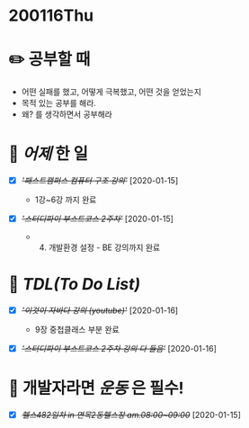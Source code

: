 # 200116Thu

# :pencil2: 공부할 때

- 어떤 실패를 했고, 어떻게 극복했고, 어떤 것을 얻었는지
- 목적 있는 공부를 해라.
- 왜? 를 생각하면서 공부해라

<!-- # 🌞 오늘의 _명언_ -->

# 📅 _어제_ 한 일

- [x] ~~_'패스트캠퍼스 컴퓨터 구조 강의'_~~ [2020-01-15]

  - 1강~6강 까지 완료

- [x] ~~_*'스터디파이 부스트코스 2주차'*_~~ [2020-01-15]
  - 4. 개발환경 설정 - BE 강의까지 완료

# :memo: _TDL(To Do List)_

<!-- ❌🔺❎🔼 -->

<!-- **G**:Goal(목표)<br> -->
<!-- **D**:Do(했음) -->

- [x] ~~_'이것이 자바다 강의 (youtube)'_~~ [2020-01-16]

  - 9장 중첩클래스 부분 완료

- [x] ~~_*'스터디파이 부스트코스 2주차 강의 다 들음'*_~~ [2020-01-16]

<!-- # 📚 _TIL(Today I Learned)_ -->

<!-- # 📖 _독서_ 마라톤 -->

<!-- - [x] ~~_*'객체지향 사실과 오해'*_~~ [2020-01-13]

  - p.150~176 -->

<!-- * [x] ~~_'자바성능튜닝이야기'_~~ [2020-01-13]
  - p.41~p.56 -->

<!-- - [x] ~~_'CODE'_~~ [2020-01-11]
  - p.115~143 -->

# 💪 개발자라면 _운동_ 은 필수!

- [x] ~~_*헬스482일차 in 면목2동헬스장 am.08:00~09:00*_~~ [2020-01-15]

<!-- # :newspaper: 오늘 읽은 _it 개발, 기술 관련 기사, 블로그_ -->

<!-- # :disappointed: 오늘 _아쉬웠던 점_.. -->

<!-- # 📅 _내일_ 할 일 -->

  <!-- # 🛌 오늘 하루 _마무리_ 하며.. -->

